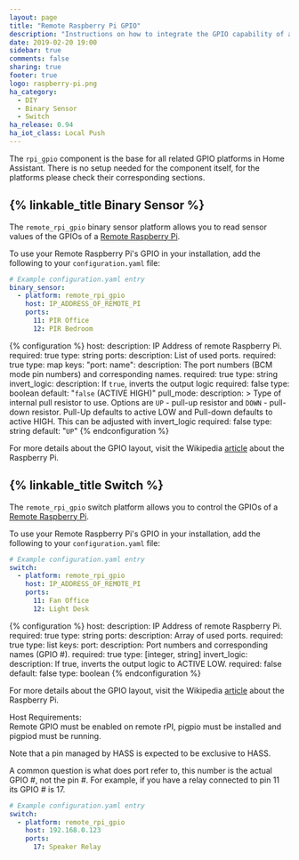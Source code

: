 ```yaml
---
layout: page
title: "Remote Raspberry Pi GPIO"
description: "Instructions on how to integrate the GPIO capability of a Remote Raspberry Pi into Home Assistant."
date: 2019-02-20 19:00
sidebar: true
comments: false
sharing: true
footer: true
logo: raspberry-pi.png
ha_category:
  - DIY
  - Binary Sensor
  - Switch
ha_release: 0.94 
ha_iot_class: Local Push
---
```


The `rpi_gpio` component is the base for all related GPIO platforms in Home Assistant. There is no setup needed for the component itself, for the platforms please check their corresponding sections.

## {% linkable_title Binary Sensor %}

The `remote_rpi_gpio` binary sensor platform allows you to read sensor values of the GPIOs of a [Remote Raspberry Pi](https://www.raspberrypi.org/).

To use your Remote Raspberry Pi's GPIO in your installation, add the following to your `configuration.yaml` file:

```yaml
# Example configuration.yaml entry
binary_sensor:
  - platform: remote_rpi_gpio
    host: IP_ADDRESS_OF_REMOTE_PI
    ports:
      11: PIR Office
      12: PIR Bedroom
```

{% configuration %}
host:
  description: IP Address of remote Raspberry Pi.
  required: true
  type: string
ports:
  description: List of used ports.
  required: true
  type: map
  keys:
    "port: name":
      description: The port numbers (BCM mode pin numbers) and corresponding names.
      required: true
      type: string
invert_logic:
  description: If `true`, inverts the output logic
  required: false
  type: boolean
  default: "`false` (ACTIVE HIGH)"
pull_mode:
  description: >
    Type of internal pull resistor to use.
    Options are `UP` - pull-up resistor and `DOWN` - pull-down resistor.
    Pull-Up defaults to active LOW and Pull-down defaults to active HIGH.  This can be adjusted with invert_logic
  required: false
  type: string
  default: "`UP`"
{% endconfiguration %}

For more details about the GPIO layout, visit the Wikipedia [article](https://en.wikipedia.org/wiki/Raspberry_Pi#GPIO_connector) about the Raspberry Pi.

## {% linkable_title Switch %}

The `remote_rpi_gpio` switch platform allows you to control the GPIOs of a [Remote Raspberry Pi](https://www.raspberrypi.org/).

To use your Remote Raspberry Pi's GPIO in your installation, add the following to your `configuration.yaml` file:

```yaml
# Example configuration.yaml entry
switch:
  - platform: remote_rpi_gpio
    host: IP_ADDRESS_OF_REMOTE_PI
    ports:
      11: Fan Office
      12: Light Desk
```

{% configuration %}
host:
  description: IP Address of remote Raspberry Pi.
  required: true
  type: string
ports:
  description: Array of used ports.
  required: true
  type: list
  keys:
    port:
      description:  Port numbers and corresponding names (GPIO #).
      required: true
      type: [integer, string]
invert_logic:
  description: If true, inverts the output logic to ACTIVE LOW.
  required: false
  default: false
  type: boolean
{% endconfiguration %}

For more details about the GPIO layout, visit the Wikipedia [article](https://en.wikipedia.org/wiki/Raspberry_Pi#GPIO_connector) about the Raspberry Pi.
<p>Host Requirements:
<br>
Remote GPIO must be enabled on remote rPI, pigpio must be installed and pigpiod must be running.
</p>
<p class='note warning'>
Note that a pin managed by HASS is expected to be exclusive to HASS.
</p>

A common question is what does port refer to, this number is the actual GPIO #, not the pin #.
For example, if you have a relay connected to pin 11 its GPIO # is 17.

```yaml
# Example configuration.yaml entry
switch:
  - platform: remote_rpi_gpio
    host: 192.168.0.123
    ports:
      17: Speaker Relay
```
